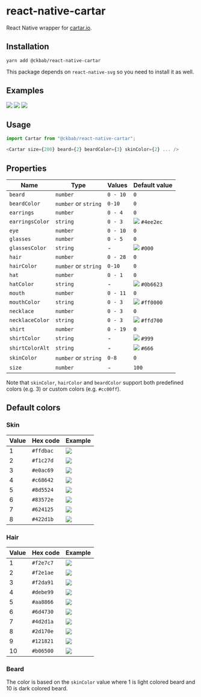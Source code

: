 # react-native-cartar

React Native wrapper for [cartar.io](https://cartar.io).

## Installation

```
yarn add @ckbab/react-native-cartar
```

This package depends on `react-native-svg` so you need to install it as well.

## Examples

![](https://cartar.io/?hair=6&eye=5&mouth=4&beard=5&shirt=2&skin-color=5&hair-color=7&beard-color=4&shirt-color=44bd32&shirt-color-alt=2f3640&size=200)
![](https://cartar.io/?hair=2&eye=2&mouth=3&beard=2&shirt=6&skin-color=3&hair-color=5&beard-color=4&shirt-color=e84118&shirt-color-alt=fefefe&size=200)
![](https://cartar.io/?hair=9&eye=5&mouth=1&shirt=3&skin-color=7&hair-color=9&shirt-color=0984e3&shirt-color-alt=fefefe&size=200)

## Usage

```js
import Cartar from "@ckbab/react-native-cartar";

<Cartar size={200} beard={2} beardColor={3} skinColor={2} ... />
```

## Properties

| Name            | Type                 | Values   | Default value                                                   |
| --------------- | -------------------- | -------- | --------------------------------------------------------------- |
| `beard`         | `number`             | `0 - 10` | `0`                                                             |
| `beardColor`    | `number` or `string` | `0-10`   | `0`                                                             |
| `earrings`      | `number`             | `0 - 4`  | `0`                                                             |
| `earringsColor` | `string`             | `0 - 3`  | ![](https://via.placeholder.com/16/4ee2ec/4ee2ec.png) `#4ee2ec` |
| `eye`           | `number`             | `0 - 10` | `0`                                                             |
| `glasses`       | `number`             | `0 - 5`  | `0`                                                             |
| `glassesColor`  | `string`             | -        | ![](https://via.placeholder.com/16/000/000.png) `#000`          |
| `hair`          | `number`             | `0 - 28` | `0`                                                             |
| `hairColor`     | `number` or `string` | `0-10`   | `0`                                                             |
| `hat`           | `number`             | `0 - 1`  | `0`                                                             |
| `hatColor`      | `string`             | -        | ![](https://via.placeholder.com/16/0b6623/0b6623.png) `#0b6623` |
| `mouth`         | `number`             | `0 - 11` | `0`                                                             |
| `mouthColor`    | `string`             | `0 - 3`  | ![](https://via.placeholder.com/16/ff0000/ff0000.png) `#ff0000` |
| `necklace`      | `number`             | `0 - 3`  | `0`                                                             |
| `necklaceColor` | `string`             | `0 - 3`  | ![](https://via.placeholder.com/16/ffd700/ffd700.png) `#ffd700` |
| `shirt`         | `number`             | `0 - 19` | `0`                                                             |
| `shirtColor`    | `string`             | -        | ![](https://via.placeholder.com/16/999/999.png) `#999`          |
| `shirtColorAlt` | `string`             | -        | ![](https://via.placeholder.com/16/666/666.png) `#666`          |
| `skinColor`     | `number` or `string` | `0-8`    | `0`                                                             |
| `size`          | `number`             | -        | `100`                                                           |

Note that `skinColor`, `hairColor` and `beardColor` support both predefined colors (e.g. 3) or custom colors (e.g. `#cc00ff`).

## Default colors

### Skin

| Value | Hex code  | Example                                               |
| ----- | --------- | ----------------------------------------------------- |
| 1     | `#ffdbac` | ![](https://via.placeholder.com/16/ffdbac/ffdbac.png) |
| 2     | `#f1c27d` | ![](https://via.placeholder.com/16/f1c27d/f1c27d.png) |
| 3     | `#e0ac69` | ![](https://via.placeholder.com/16/e0ac69/e0ac69.png) |
| 4     | `#c68642` | ![](https://via.placeholder.com/16/c68642/c68642.png) |
| 5     | `#8d5524` | ![](https://via.placeholder.com/16/8d5524/8d5524.png) |
| 6     | `#83572e` | ![](https://via.placeholder.com/16/83572e/83572e.png) |
| 7     | `#624125` | ![](https://via.placeholder.com/16/624125/624125.png) |
| 8     | `#422d1b` | ![](https://via.placeholder.com/16/422d1b/422d1b.png) |

### Hair

| Value | Hex code  | Example                                               |
| ----- | --------- | ----------------------------------------------------- |
| 1     | `#f2e7c7` | ![](https://via.placeholder.com/16/f2e7c7/f2e7c7.png) |
| 2     | `#f2e1ae` | ![](https://via.placeholder.com/16/f2e1ae/f2e1ae.png) |
| 3     | `#f2da91` | ![](https://via.placeholder.com/16/f2da91/f2da91.png) |
| 4     | `#debe99` | ![](https://via.placeholder.com/16/debe99/debe99.png) |
| 5     | `#aa8866` | ![](https://via.placeholder.com/16/aa8866/aa8866.png) |
| 6     | `#6d4730` | ![](https://via.placeholder.com/16/6d4730/6d4730.png) |
| 7     | `#4d2d1a` | ![](https://via.placeholder.com/16/4d2d1a/4d2d1a.png) |
| 8     | `#2d170e` | ![](https://via.placeholder.com/16/2d170e/2d170e.png) |
| 9     | `#121821` | ![](https://via.placeholder.com/16/121821/121821.png) |
| 10    | `#b06500` | ![](https://via.placeholder.com/16/b06500/b06500.png) |

### Beard

The color is based on the `skinColor` value where 1 is light colored beard and 10 is dark colored beard.
